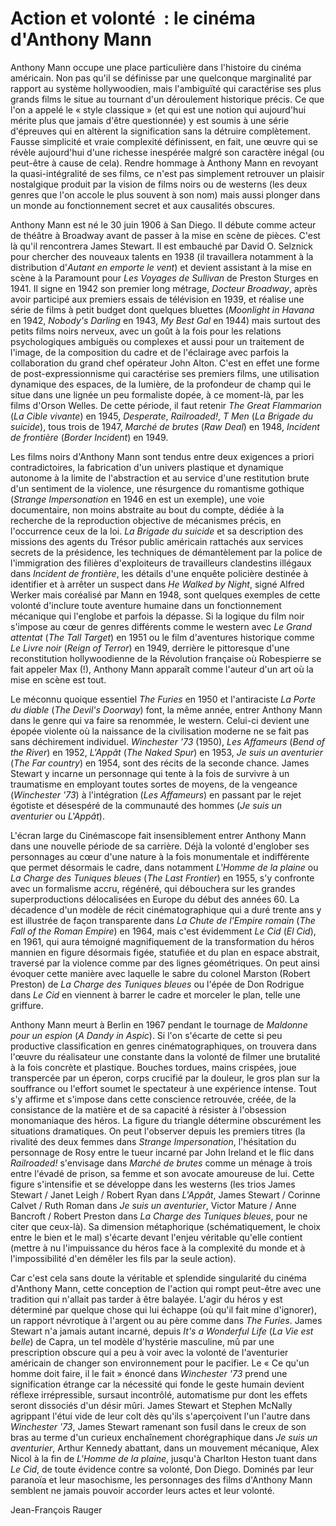 # Action et volonté &nbsp;: le cinéma d'Anthony Mann

Anthony Mann occupe une place particulière dans l'histoire du cinéma américain. Non pas qu'il se définisse par une quelconque marginalité par rapport au système hollywoodien, mais l'ambiguïté qui caractérise ses plus grands films le situe au tournant d'un déroulement historique précis. Ce que l'on a appelé le «&nbsp;style classique&nbsp;» (et qui est une notion qui aujourd'hui mérite plus que jamais d'être questionnée) y est soumis à une série d'épreuves qui en altèrent la signification sans la détruire complètement. Fausse simplicité et vraie complexité définissent, en fait, une œuvre qui se révèle aujourd'hui d'une richesse inespérée malgré son caractère inégal (ou peut-être à cause de cela).  Rendre hommage à Anthony Mann en revoyant la quasi-intégralité de ses films, ce n'est pas simplement retrouver un plaisir nostalgique produit par la vision de films noirs ou de westerns (les deux genres que l'on accole le plus souvent à son nom) mais aussi plonger dans un monde au fonctionnement secret et aux causalités obscures.

Anthony Mann est né le 30 juin 1906 à San Diego. Il débute comme acteur de théâtre à Broadway avant de passer à la mise en scène de pièces. C'est là qu'il rencontrera James Stewart. Il est embauché par David O. Selznick pour chercher des nouveaux talents en 1938 (il travaillera notamment à la distribution d'*Autant en emporte le vent*) et devient assistant à la mise en scène à la Paramount pour *Les Voyages de Sullivan* de Preston Sturges en 1941. Il signe en 1942 son premier long métrage, *Docteur Broadway*, après avoir participé aux premiers essais de télévision en 1939, et réalise une série de films à petit budget dont quelques bluettes (*Moonlight in Havana* en 1942, *Nobody's Darling* en 1943, *My Best Gal* en 1944) mais surtout des petits films noirs nerveux, avec un goût à la fois pour les relations psychologiques ambiguës ou complexes et aussi pour un traitement de l'image, de la composition du cadre et de l'éclairage avec parfois la collaboration du grand chef opérateur John Alton. C'est en effet une forme de post-expressionnisme qui caractérise ses premiers films, une utilisation dynamique des espaces, de la lumière, de la profondeur de champ qui le situe dans une lignée un peu formaliste dopée, à ce moment-là, par les films d'Orson Welles. De cette période, il faut retenir *The Great Flammarion* (*La Cible vivante*) en 1945, *Desperate*, *Railroaded!*, *T Men* (*La Brigade du suicide*), tous trois de 1947, *Marché de brutes* (*Raw Deal*) en 1948, *Incident de frontière* (*Border Incident*) en 1949. 

Les films noirs d'Anthony Mann sont tendus entre deux exigences a priori contradictoires, la fabrication d'un univers plastique et dynamique autonome à la limite de l'abstraction et au service d'une restitution brute d'un sentiment de la violence, une résurgence du romantisme gothique (*Strange Impersonation* en 1946 en est un exemple), une voie documentaire, non moins abstraite au bout du compte, dédiée à la recherche de la reproduction objective de mécanismes précis, en l'occurrence ceux de la loi. *La Brigade du suicide* et sa description des missions des agents du Trésor public américain rattachés aux services secrets de la présidence, les techniques de démantèlement par la police de l'immigration des filières d'exploiteurs de travailleurs clandestins illégaux dans *Incident de frontière*, les détails d'une enquête policière destinée à identifier et à arrêter un suspect dans *He Walked by Night*, signé Alfred Werker mais coréalisé par Mann en 1948, sont quelques exemples de cette volonté d'inclure toute aventure humaine dans un fonctionnement mécanique qui l'englobe et parfois la dépasse. Si la logique du film noir s'impose au cœur de genres différents comme le western avec *Le Grand attentat* (*The Tall Target*) en 1951 ou le film d'aventures historique comme *Le Livre noir* (*Reign of Terror*) en 1949, derrière le pittoresque d'une reconstitution hollywoodienne de la Révolution française où Robespierre se fait appeler Max (!), Anthony Mann apparaît comme l'auteur d'un art où la mise en scène est tout. 

Le méconnu quoique essentiel *The Furies* en 1950 et l'antiraciste *La Porte du diable* (*The Devil's Doorway*) font, la même année, entrer Anthony Mann dans le genre qui va faire sa renommée, le western. Celui-ci devient une épopée violente où la naissance de la civilisation moderne ne se fait pas sans déchirement individuel. *Winchester '73* (1950), *Les Affameurs* (*Bend of the River*) en 1952, *L'Appât* (*The Naked Spur*) en 1953, *Je suis un aventurier* (*The Far country*) en 1954, sont des récits de la seconde chance. James Stewart y incarne un personnage qui tente à la fois de survivre à un traumatisme en employant toutes sortes de moyens, de la vengeance (*Winchester '73*) à l'intégration (*Les Affameurs*) en passant par le rejet égotiste et désespéré de la communauté des hommes (*Je suis un aventurier* ou *L'Appât*).

L'écran large du Cinémascope fait insensiblement entrer Anthony Mann dans une nouvelle période de sa carrière. Déjà la volonté d'englober ses personnages au cœur d'une nature à la fois monumentale et indifférente que permet désormais le cadre, dans notamment *L'Homme de la plaine* ou *La Charge des Tuniques bleues* (*The Last Frontier*) en 1955, s'y confronte avec un formalisme accru, régénéré, qui débouchera sur les grandes superproductions délocalisées en Europe du début des années 60. La décadence d'un modèle de récit cinématographique qui a duré trente ans y est illustrée de façon transparente dans *La Chute de l'Empire romain* (*The Fall of the Roman Empire*) en 1964, mais c'est évidemment *Le Cid* (*El Cid*), en 1961, qui aura témoigné magnifiquement de la transformation du héros mannien en figure désormais figée, statufiée et du plan en espace abstrait, traversé par la violence comme par des lignes géométriques. On peut ainsi évoquer cette manière avec laquelle le sabre du colonel Marston (Robert Preston) de *La Charge des Tuniques bleues* ou l'épée de Don Rodrigue dans *Le Cid* en viennent à barrer le cadre et morceler le plan, telle une griffure.

Anthony Mann meurt à Berlin en 1967 pendant le tournage de *Maldonne pour un espion* (*A Dandy in Aspic*). Si l'on s'écarte de cette si peu productive classification en genres cinématographiques, on trouvera dans l'œuvre du réalisateur une constante dans la volonté de filmer une brutalité à la fois concrète et plastique. Bouches tordues, mains crispées, joue transpercée par un éperon, corps crucifié par la douleur, le gros plan sur la souffrance ou l'effort soumet le spectateur à une expérience intense. Tout s'y affirme et s'impose dans cette conscience retrouvée, créée, de la consistance de la matière et de sa capacité à résister à l'obsession monomaniaque des héros. La figure du triangle détermine obscurément les situations dramatiques. On peut l'observer depuis les premiers titres (la rivalité des deux femmes dans *Strange Impersonation*, l'hésitation du personnage de Rosy entre le tueur incarné par John Ireland et le flic dans *Railroaded!* s'envisage dans *Marché de brutes* comme un ménage à trois entre l'évadé de prison, sa femme et son avocate amoureuse de lui. Cette figure s'intensifie et se développe dans les westerns (les trios James Stewart / Janet Leigh / Robert Ryan dans *L'Appât*, James Stewart / Corinne Calvet / Ruth Roman dans *Je suis un aventurier*, Victor Mature / Anne Bancroft / Robert Preston dans *La Charge des Tuniques bleues*, pour ne citer que ceux-là). Sa dimension métaphorique (schématiquement, le choix entre le bien et le mal) s'écarte devant l'enjeu véritable qu'elle contient (mettre à nu l'impuissance du héros face à la complexité du monde et à l'impossibilité d'en démêler les fils par la seule action). 

Car c'est cela sans doute la véritable et splendide singularité du cinéma d'Anthony Mann, cette conception de l'action qui rompt peut-être avec une tradition qui n'allait pas tarder à être balayée. L'agir du héros y est déterminé par quelque chose qui lui échappe (où qu'il fait mine d'ignorer), un rapport névrotique à l'argent ou au père comme dans *The Furies*. James Stewart n'a jamais autant incarné, depuis *It's a Wonderful Life* (*La Vie est belle*) de Capra, un tel modèle d'hystérie masculine, mû par une prescription obscure qui a peu à voir avec la volonté de l'aventurier américain de changer son environnement pour le pacifier. Le «&nbsp;Ce qu'un homme doit faire, il le fait&nbsp;» énoncé dans *Winchester '73* prend une signification étrange car la nécessité qui fonde le geste humain devient réflexe irrépressible, sursaut incontrôlé, automatisme pur dont les effets seront dissociés d'un désir mûri. James Stewart et Stephen McNally agrippant l'étui vide de leur colt dès qu'ils s'aperçoivent l'un l'autre dans *Winchester '73*, James Stewart ramenant son fusil dans le creux de son bras au terme d'un curieux enchaînement chorégraphique dans *Je suis un aventurier*, Arthur Kennedy abattant, dans un mouvement mécanique, Alex Nicol à la fin de *L'Homme de la plaine*, jusqu'à Charlton Heston tuant dans *Le Cid*, de toute évidence contre sa volonté, Don Diego. Dominés par leur paranoïa et leur masochisme, les personnages des films d'Anthony Mann semblent ne jamais pouvoir accorder leurs actes et leur volonté.

Jean-François Rauger